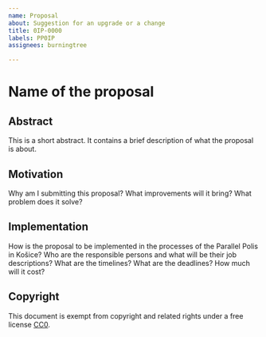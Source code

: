 ```yaml
---
name: Proposal
about: Suggestion for an upgrade or a change
title: 0IP-0000
labels: PP0IP
assignees: burningtree

---
```


# Name of the proposal

## Abstract

This is a short abstract. It contains a brief description of what the proposal is about.

## Motivation

Why am I submitting this proposal? What improvements will it bring? What problem does it solve?

## Implementation

How is the proposal to be implemented in the processes of the Parallel Polis in Košice? Who are the responsible persons and what will be their job descriptions? What are the timelines? What are the deadlines? How much will it cost?

## Copyright
This document is exempt from copyright and related rights under a free license [CC0]([https://github.com/ParalelnaPolisKE/ppke-proposals/blob/main/LICENSE.md](https://creativecommons.org/public-domain/cc0/)).
